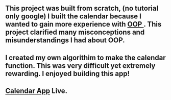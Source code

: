 ## This project was built from scratch, (no tutorial only google) I built the calendar because I wanted to gain more experience with <a href="https://developer.mozilla.org/en-US/docs/Learn/JavaScript/Objects/Object-oriented_JS">OOP </a>. This project clarified many misconceptions and misunderstandings I had about OOP.

## I created my own algorithim to make the calendar function. This was very difficult yet extremely rewarding. I enjoyed building this app!

## <a href="https://camus1859.github.io/calendar/">Calendar App</a> Live.

